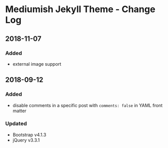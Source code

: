# Mediumish Jekyll Theme - Change Log

## 2018-11-07

### Added
- external image support

## 2018-09-12

### Added
- disable comments in a specific post with `comments: false` in YAML front matter

### Updated
- Bootstrap v4.1.3
- jQuery v3.3.1